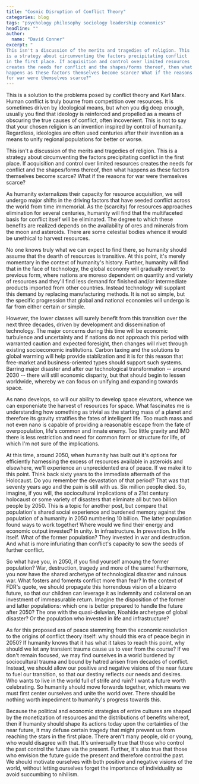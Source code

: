 ```yaml
---
title: "Cosmic Disruption of Conflict Theory"
categories: blog
tags: "psychology philosophy sociology leadership economics"
headline: ""
author:
  name: "David Conner"
excerpt: "
This isn't a discussion of the merits and tragedies of religion. This
is a strategy about circumventing the factors precipitating conflict
in the first place. If acquisition and control over limited resources
creates the needs for conflict and the shapes/forms thereof, then what
happens as these factors themselves become scarce? What if the reasons
for war were themselves scarce?"
---
```


This is a solution to the problems posed by conflict theory and Karl
Marx. Human conflict is truly bourne from competition over
resources. It is sometimes driven by ideological means, but when you
dig deep enough, usually you find that ideology is reinforced and
propelled as a means of obscuring the true causes of conflict, often
incovenient. This is not to say that your chosen religion is an
invention inspired by control of humanity. Regardless, ideologies are
often used centuries after their invention as a means to unify
regional populations for better or worse.

This isn't a discussion of the merits and tragedies of religion. This
is a strategy about circumventing the factors precipitating conflict
in the first place. If acquisition and control over limited resources
creates the needs for conflict and the shapes/forms thereof, then what
happens as these factors themselves become scarce? What if the reasons
for war were themselves scarce?

As humanity externalizes their capacity for resource acquisition, we
will undergo major shifts in the driving factors that have seeded
conflict across the world from time immemorial. As the (scarcity) for
resources approaches elimination for several centuries, humanity will
find that the multifaceted basis for conflict itself will be
eliminated.  The degree to which these benefits are realized depends
on the availability of ores and minerals from the moon and
asteroids. There are some celestial bodies whence it would be
unethical to harvest resources.

No one knows truly what we can expect to find there, so humanity
should assume that the dearth of resources is transitive. At this
point, it's merely momentary in the context of humanity's
history. Further, humanity will find that in the face of technology,
the global economy will gradually revert to previous form, where
nations are moreso dependent on quantity and variety of resources and
they'll find less demand for finished and/or intermediate products
imported from other countries. Instead technology will supplant this
demand by replacing manufacturing methods. It is not so simple, but
the specific progression that global and national economies will
undergo is far from either certain or simple.

However, the lower classes will surely benefit from this transition
over the next three decades, driven by development and dissemination
of technology. The major concerns during this time will be economic
turbulence and uncertainty and if nations do not approach this period
with warranted caution and expected foresight, then changes will rivet
through existing socioeconomic institutions. Carbon taxing and the
solutions to global warming will help provide stablization and it is
for this reason that free-market and business-oriented types should
support such systems. Barring major disaster and after our
technological transformation -- around 2030 -- there will still
economic disparity, but that should begin to lessen worldwide, whereby
we can focus on unifying and expanding towards space.

As nano develops, so will our ability to develop space elevators,
whence we can exponeniate the harvest of resources for space. What
fascinates me is understanding how something as trivial as the
starting mass of a planet and therefore its gravity stratifies the
fates of intelligent life. Too much mass and not even nano is capable
of providing a reasonable escape from the fate of overpopulation,
life's common and innate enemy. Too little gravity and IMO there is
less restriction and need for common form or structure for life, of
which I'm not sure of the implications.

At this time, around 2050, when humanity has built out it's options
for efficiently harnessing the excess of resources available in
asteroids and elsewhere, we'll experience an unprecidented era of
peace. If we make it to this point. Think back sixty years to the
immediate aftermath of the Holocaust. Do you remember the devastation
of that period? That was that seventy years ago and the pain is still
with us. Six million people died. So, imagine, if you will, the
sociocultural implications of a 21st century holocaust or some variety
of disasters that eliminate all but two billion people by 2050. This
is a topic for another post, but compare that population's shared
social experience and burdened memory against the population of a
humanity in 2050 numbering 10 billion. The latter population found
ways to work together! Where would we find their energy and economic
output invested? In unity. In infrastructure. In prevention. In life
itself. What of the former population? They invested in war and
destruction. And what is more infuriating than conflict's capacity to
sow the seeds of further conflict.

So what have you, in 2050, if you find yourself amoung the former
population? War, destruction, tragedy and more of the same!
Furthermore, you now have the shared archetype of technological
disaster and ruinous war. What fosters and foments conflict more than
fear? In the context of FDR's quote, we should propagate this
horrendous vision of a bizarro future, so that our children can
leverage it as indemnity and collateral on an investment of
immeasurable return. Imagine the disposition of the former and latter
populations: which one is better prepared to handle the future after
2050? The one with the quasi-deluvian, Noahide archetype of global
disaster? Or the population who invested in life and infrastructure?

As for this proposed era of peace stemming from the economic
resolution to the origins of conflict theory itself: why should this
era of peace begin in 2050? If humanity knows that it has what it
takes to reach this point, why should we let any transient trauma
cause us to veer from the course? If we don't remain focused, we may
find ourselves in a world burdened by sociocultural trauma and bound
by hatred arisen from decades of conflict. Instead, we should allow
our positive and negative visions of the near future to fuel our
transition, so that our destiny reflects our needs and desires. Who
wants to live in the world full of strife and ruin? I want a future
worth celebrating. So humanity should move forwards together, which
means we must first center ourselves and unite the world over. There
should be nothing worth impediment to humanity's progress towards
this.

Because the political and economic strategies of entire cultures are
shaped by the monetization of resources and the distributions of
benefits whereof, then if humanity should shape its actions today upon
the certainties of the near future, it may defuse certain tragedy that
might prevent us from reaching the stars in the first place. There
aren't many people, old or young, who would disagree with that. It's
universally true that those who control the past control the future
via the present. Further, it's also true that those who envision the
future guide the present and therefore control the past. We should
motivate ourselves with both positive and negative visions of the
world, without letting ourselves forget the importance of
individuality so avoid succumbing to nihilism.
